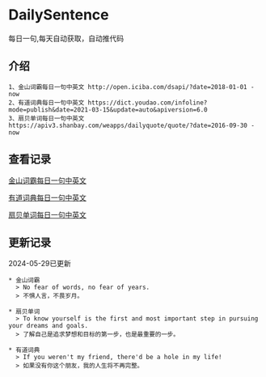# DailySentence

每日一句,每天自动获取，自动推代码

## 介绍

```
1、金山词霸每日一句中英文 http://open.iciba.com/dsapi/?date=2018-01-01 - now
2、有道词典每日一句中英文 https://dict.youdao.com/infoline?mode=publish&date=2021-03-15&update=auto&apiversion=6.0
3、扇贝单词每日一句中英文 https://apiv3.shanbay.com/weapps/dailyquote/quote/?date=2016-09-30 - now
```

## 查看记录

[金山词霸每日一句中英文](./data/iciba/)

[有道词典每日一句中英文](./data/youdao/)

[扇贝单词每日一句中英文](./data/shanbay/)

## 更新记录
2024-05-29已更新 
```
* 金山词霸
  > No fear of words, no fear of years.
  > 不惧人言，不畏岁月。

* 扇贝单词
  > To know yourself is the first and most important step in pursuing your dreams and goals.
  > 了解自己是追求梦想和目标的第一步，也是最重要的一步。

* 有道词典
  > If you weren't my friend, there'd be a hole in my life!
  > 如果没有你这个朋友，我的人生将不再完整。

```
